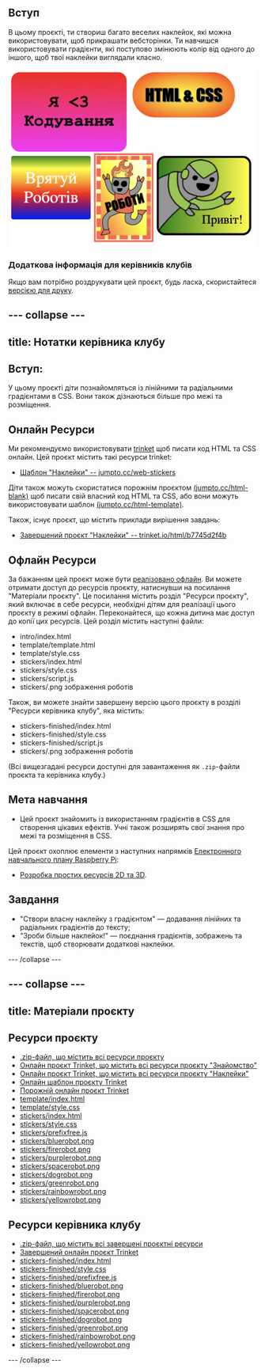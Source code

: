 ## Вступ

В цьому проєкті, ти створиш багато веселих наклейок, які можна використовувати, щоб прикрашати вебсторінки. Ти навчишся використовувати градієнти, які поступово змінюють колір від одного до іншого, щоб твої наклейки виглядали класно.

![знімок екрана](images/stickers-finished.png)

### Додаткова інформація для керівників клубів

Якщо вам потрібно роздрукувати цей проєкт, будь ласка, скористайтеся [версією для друку](https://projects.raspberrypi.org/uk-UA/projects/stickers/print).

--- collapse ---
---
title: Нотатки керівника клубу
---

## Вступ:

У цьому проєкті діти познайомляться із лінійними та радіальними градієнтами в CSS. Вони також дізнаються більше про межі та розміщення.

## Онлайн Ресурси

Ми рекомендуємо використовувати [trinket](https://trinket.io/) щоб писати код HTML та CSS онлайн. Цей проєкт містить такі ресурси trinket:

* [Шаблон "Наклейки" -- jumpto.cc/web-stickers](http://jumpto.cc/web-stickers)

Діти також можуть скористатися порожнім проєктом [(jumpto.cc/html-blank)](http://jumpto.cc/html-blank) щоб писати свій власний код HTML та CSS, або вони можуть використовувати шаблон [(jumpto.cc/html-template)](http://jumpto.cc/html-template).

Також, існує проєкт, що містить приклади вирішення завдань:

* [Завершений проєкт "Наклейки" -- trinket.io/html/b7745d2f4b](https://trinket.io/html/b7745d2f4b)

## Офлайн Ресурси

За бажанням цей проєкт може бути [реалізовано офлайн](https://www.codeclubprojects.org/en-GB/resources/webdev-working-offline/). Ви можете отримати доступ до ресурсів проєкту, натиснувши на посилання "Матеріали проєкту". Це посилання містить розділ "Ресурси проєкту", який включає в себе ресурси, необхідні дітям для реалізації цього проєкту в режимі офлайн. Переконайтеся, що кожна дитина має доступ до копії цих ресурсів. Цей розділ містить наступні файли:

* intro/index.html
* template/template.html
* template/style.css
* stickers/index.html
* stickers/style.css
* stickers/script.js
* stickers/.png зображення роботів

Також, ви можете знайти завершену версію цього проєкту в розділі "Ресурси керівника клубу", яка містить:

* stickers-finished/index.html
* stickers-finished/style.css
* stickers-finished/script.js
* stickers/.png зображення роботів

(Всі вищезгадані ресурси доступні для завантаження як `.zip`-файли проєкта та керівника клубу.)

## Мета навчання

* Цей проєкт знайомить із використанням градієнтів в CSS для створення цікавих ефектів. Учні також розширять свої знання про межі та розміщення в CSS. 

Цей проєкт охоплює елементи з наступних напрямків [Електронного навчального плану Raspberry Pi](https://rpf.io/curriculum):

* [Розробка простих ресурсів 2D та 3D](https://www.raspberrypi.org/curriculum/design/creator).

## Завдання

* "Створи власну наклейку з градієнтом" — додавання лінійних та радіальних градієнтів до тексту;
* "Зроби більше наклейок!" — поєднання градієнтів, зображень та текстів, щоб створювати додаткові наклейки.

--- /collapse ---

--- collapse ---
---
title: Матеріали проєкту
---

## Ресурси проєкту

* [.zip-файл, що містить всі ресурси проєкту](https://rpf.io/p/uk-UA/stickers-go)
* [Онлайн проєкт Trinket, що містить всі ресурси проєкту "Знайомство"](http://jumpto.cc/web-intro)
* [Онлайн проєкт Trinket, що містить всі ресурси проєкту "Наклейки"](http://jumpto.cc/web-stickers)
* [Онлайн шаблон проєкту Trinket](http://jumpto.cc/trinket-template)
* [Порожній онлайн проєкт Trinket](http://jumpto.cc/trinket-blank)
* [template/index.html](resources/template-index.html)
* [template/style.css](resources/template-style.css)
* [stickers/index.html](resources/stickers-index.html)
* [stickers/style.css](resources/stickers-style.css)
* [stickers/prefixfree.js](resources/stickers-prefixfree.js)
* [stickers/bluerobot.png](resources/stickers-bluerobot.png)
* [stickers/firerobot.png](resources/stickers-firerobot.png)
* [stickers/purplerobot.png](resources/stickers-purplerobot.png)
* [stickers/spacerobot.png](resources/stickers-spacerobot.png)
* [stickers/dogrobot.png](resources/stickers-dogrobot.png)
* [stickers/greenrobot.png](resources/stickers-greenrobot.png)
* [stickers/rainbowrobot.png](resources/stickers-rainbowrobot.png)
* [stickers/yellowrobot.png](resources/stickers-yellowrobot.png)

## Ресурси керівника клубу

* [.zip-файл, що містить всі завершені проєктні ресурси](https://rpf.io/p/uk-UA/stickers-go)
* [Завершений онлайн проєкт Trinket](https://trinket.io/html/b7745d2f4b)
* [stickers-finished/index.html](resources/stickers-finished-index.html)
* [stickers-finished/style.css](resources/stickers-finished-style.css)
* [stickers-finished/prefixfree.js](resources/stickers-finished-prefixfree.js)
* [stickers-finished/bluerobot.png](resources/stickers-finished-bluerobot.png)
* [stickers-finished/firerobot.png](resources/stickers-finished-firerobot.png)
* [stickers-finished/purplerobot.png](resources/stickers-finished-purplerobot.png)
* [stickers-finished/spacerobot.png](resources/stickers-finished-spacerobot.png)
* [stickers-finished/dogrobot.png](resources/stickers-finished-dogrobot.png)
* [stickers-finished/greenrobot.png](resources/stickers-finished-greenrobot.png)
* [stickers-finished/rainbowrobot.png](resources/stickers-finished-rainbowrobot.png)
* [stickers-finished/yellowrobot.png](resources/stickers-finished-yellowrobot.png)

--- /collapse ---
